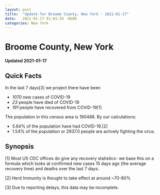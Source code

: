 ```yaml
---
layout: post
title:  "Update for Broome County, New York - 2021-01-17"
date:   2021-01-17 01:01:29 -0600
categories: New York
---
```


# Broome County, New York
#### Updated 2021-01-17

## Quick Facts

In the last 7 days[3] we project there have been
- *1070* new cases of COVID-19
- *23* people have died of COVID-19
- *191* people have recovered from COVID-19[1]

The population in this census area is 190488. By our calculations:
- 5.64% of the population have had COVID-19.[2]
- 1.54% of the population or 2937.0 people are actively fighting the virus.

## Synopsis




[1] Most US CDC offices do give any recovery statistics- we base this on a formula which looks at confirmed new cases
15 days ago (the average recovery time) and deaths over the last 7 days.

[2] Herd Immunity is thought to take effect at around ~70-80%

[3] Due to reporting delays, this data may be incomplete.
 
    